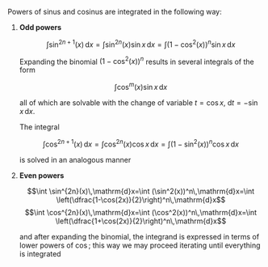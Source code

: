 Powers of sinus and cosinus are integrated in the following way: 

<ol>
<li>

**Odd powers**

$$\int \sin^{2n+1}(x)\,\mathrm{d}x=\int \sin^{2n}(x)\sin x\,\mathrm{d}x=\int (1-\cos^2(x))^n\sin x\,\mathrm{d}x$$

Expanding the binomial $(1-\cos^2(x))^n$ results in several integrals of the form 

$$\int \cos^m(x)\sin x\,\mathrm{d}x$$

all of which are solvable with the change of variable $t=\cos x$, $\mathrm{d}t=-\sin x \,\mathrm{d}x$.

The integral

$$\int \cos^{2n+1}(x)\,\mathrm{d}x=\int \cos^{2n}(x)\cos x\,\mathrm{d}x=\int (1-\sin^2(x))^n\cos x\,\mathrm{d}x$$

is solved in an analogous manner

</li>
<li>

**Even powers**

$$\int \sin^{2n}(x)\,\mathrm{d}x=\int (\sin^2(x))^n\,\mathrm{d}x=\int \left(\dfrac{1-\cos(2x)}{2}\right)^n\,\mathrm{d}x$$
$$\int \cos^{2n}(x)\,\mathrm{d}x=\int (\cos^2(x))^n\,\mathrm{d}x=\int \left(\dfrac{1+\cos(2x)}{2}\right)^n\,\mathrm{d}x$$

and after expanding the binomial, the integrand is expressed in terms of lower powers of $\cos$; this way we may proceed iterating until everything is integrated

</li>
</ol>